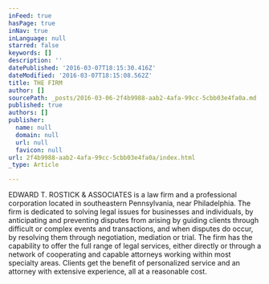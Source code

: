 ```yaml
---
inFeed: true
hasPage: true
inNav: true
inLanguage: null
starred: false
keywords: []
description: ''
datePublished: '2016-03-07T18:15:30.416Z'
dateModified: '2016-03-07T18:15:08.562Z'
title: THE FIRM
author: []
sourcePath: _posts/2016-03-06-2f4b9988-aab2-4afa-99cc-5cbb03e4fa0a.md
published: true
authors: []
publisher:
  name: null
  domain: null
  url: null
  favicon: null
url: 2f4b9988-aab2-4afa-99cc-5cbb03e4fa0a/index.html
_type: Article

---
```

EDWARD T. ROSTICK & ASSOCIATES is a law firm and
a professional corporation located in southeastern Pennsylvania, near Philadelphia. The firm is dedicated to solving
legal issues for businesses
and individuals, by anticipating and preventing disputes
from arising by guiding clients through difficult
or complex events and transactions, and when disputes do
occur, by resolving them through negotiation,
mediation or trial. The firm has the capability
to offer the full range of legal services,
either directly or through a network of cooperating and capable attorneys working within
most specialty areas. Clients get the benefit
of personalized service and
an attorney with extensive experience, all at a reasonable
cost.
